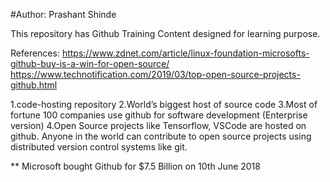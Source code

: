 #Author: Prashant Shinde

This repository has Github Training Content designed for learning purpose.

References:
https://www.zdnet.com/article/linux-foundation-microsofts-github-buy-is-a-win-for-open-source/
https://www.technotification.com/2019/03/top-open-source-projects-github.html

1.code-hosting repository
2.World’s biggest host of source code
3.Most of fortune 100 companies use github for software development (Enterprise version)
4.Open Source projects like Tensorflow, VSCode are hosted on github. Anyone in the world can contribute to open source projects using distributed version control systems like git.

**  Microsoft bought Github for $7.5 Billion on 10th June 2018
